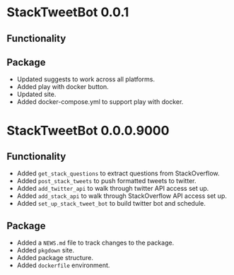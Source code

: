 # StackTweetBot 0.0.1

## Functionality

## Package

* Updated suggests to work across all platforms.
* Added play with docker button.
* Updated site.
* Added docker-compose.yml to support play with docker.

# StackTweetBot 0.0.0.9000

## Functionality

* Added `get_stack_questions` to extract questions from StackOverflow.
* Added `post_stack_tweets` to push formatted tweets to twitter.
* Added `add_twitter_api` to walk through twitter API access set up.
* Added `add_stack_api` to walk through StackOverflow API access set up.
* Added `set_up_stack_tweet_bot` to build twitter bot and schedule.

## Package

* Added a `NEWS.md` file to track changes to the package.
* Added `pkgdown` site.
* Added package structure.
* Added `dockerfile` environment.
